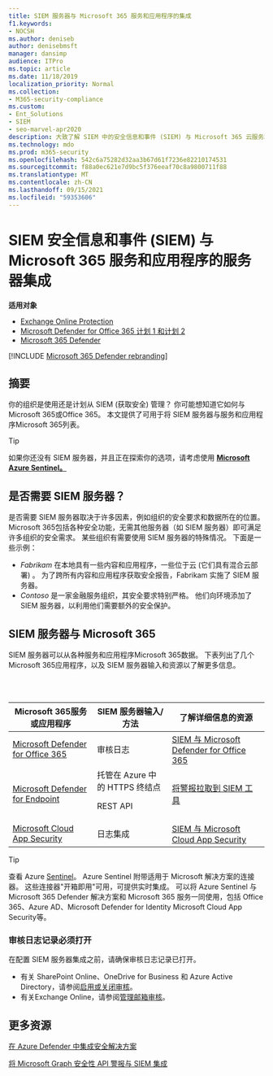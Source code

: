 ```yaml
---
title: SIEM 服务器与 Microsoft 365 服务和应用程序的集成
f1.keywords:
- NOCSH
ms.author: deniseb
author: denisebmsft
manager: dansimp
audience: ITPro
ms.topic: article
ms.date: 11/18/2019
localization_priority: Normal
ms.collection:
- M365-security-compliance
ms.custom:
- Ent_Solutions
- SIEM
- seo-marvel-apr2020
description: 大致了解 SIEM 中的安全信息和事件 (SIEM) 与 Microsoft 365 云服务和应用程序集成
ms.technology: mdo
ms.prod: m365-security
ms.openlocfilehash: 542c6a75282d32aa3b67d61f7236e82210174531
ms.sourcegitcommit: f88a0ec621e7d9bc5f376eeaf70c8a9800711f88
ms.translationtype: MT
ms.contentlocale: zh-CN
ms.lasthandoff: 09/15/2021
ms.locfileid: "59353606"
---
```

# <a name="security-information-and-event-management-siem-server-integration-with-microsoft-365-services-and-applications"></a>SIEM 安全信息和事件 (SIEM) 与 Microsoft 365 服务和应用程序的服务器集成

**适用对象**
- [Exchange Online Protection](exchange-online-protection-overview.md)
- [Microsoft Defender for Office 365 计划 1 和计划 2](defender-for-office-365.md)
- [Microsoft 365 Defender](../defender/microsoft-365-defender.md)

[!INCLUDE [Microsoft 365 Defender rebranding](../includes/microsoft-defender-for-office.md)]

## <a name="summary"></a>摘要

你的组织是使用还是计划从 SIEM (获取安全) 管理？ 你可能想知道它如何与Microsoft 365或Office 365。 本文提供了可用于将 SIEM 服务器与服务和应用程序Microsoft 365列表。

> [!TIP]
> 如果你还没有 SIEM 服务器，并且正在探索你的选项，请考虑使用 **[Microsoft Azure Sentinel。](/azure/sentinel/overview)**

## <a name="do-i-need-a-siem-server"></a>是否需要 SIEM 服务器？

是否需要 SIEM 服务器取决于许多因素，例如组织的安全要求和数据所在的位置。 Microsoft 365包括各种安全功能，无需其他服务器（如 SIEM 服务器）即可满足许多组织的安全需求。 某些组织有需要使用 SIEM 服务器的特殊情况。 下面是一些示例：

- *Fabrikam* 在本地具有一些内容和应用程序，一些位于云 (它们具有混合云部署) 。 为了跨所有内容和应用程序获取安全报告，Fabrikam 实施了 SIEM 服务器。
- *Contoso* 是一家金融服务组织，其安全要求特别严格。 他们向环境添加了 SIEM 服务器，以利用他们需要额外的安全保护。

## <a name="siem-server-integration-with-microsoft-365"></a>SIEM 服务器与 Microsoft 365

SIEM 服务器可以从各种服务和应用程序Microsoft 365数据。 下表列出了几个Microsoft 365应用程序，以及 SIEM 服务器输入和资源以了解更多信息。

<br/><br/>

|Microsoft 365服务或应用程序|SIEM 服务器输入/方法|了解详细信息的资源|
|---|---|---|
|[Microsoft Defender for Office 365](defender-for-office-365.md)|审核日志|[SIEM 与 Microsoft Defender for Office 365](siem-integration-with-office-365-ti.md)|
|[Microsoft Defender for Endpoint](/windows/security/threat-protection/)|托管在 Azure 中的 HTTPS 终结点 <p> REST API|[将警报拉取到 SIEM 工具](../defender-endpoint/configure-siem.md)|
|[Microsoft Cloud App Security](/cloud-app-security/what-is-cloud-app-security)|日志集成|[SIEM 与 Microsoft Cloud App Security](/cloud-app-security/siem)|

> [!TIP]
> 查看 Azure [Sentinel](/azure/sentinel/overview)。 Azure Sentinel 附带适用于 Microsoft 解决方案的连接器。 这些连接器"开箱即用"可用，可提供实时集成。 可以将 Azure Sentinel 与 Microsoft 365 Defender 解决方案和 Microsoft 365 服务一同使用，包括 Office 365、Azure AD、Microsoft Defender for Identity Microsoft Cloud App Security等。

### <a name="audit-logging-must-be-turned-on"></a>审核日志记录必须打开

在配置 SIEM 服务器集成之前，请确保审核日志记录已打开。

- 有关 SharePoint Online、OneDrive for Business 和 Azure Active Directory，请参阅[启用或关闭审核](../../compliance/turn-audit-log-search-on-or-off.md)。
- 有关Exchange Online，请参阅[管理邮箱审核](../../compliance/enable-mailbox-auditing.md)。

## <a name="more-resources"></a>更多资源

[在 Azure Defender 中集成安全解决方案](/azure/security-center/security-center-partner-integration#exporting-data-to-a-siem)

[将 Microsoft Graph 安全性 API 警报与 SIEM 集成](/graph/security-integration)
